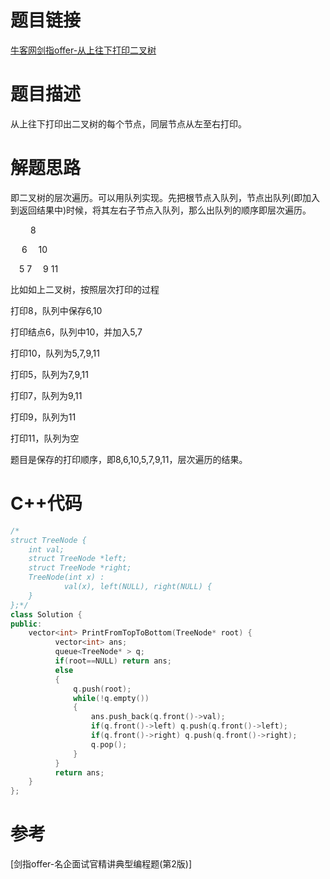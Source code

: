 # 题目链接
[牛客网剑指offer-从上往下打印二叉树](https://www.nowcoder.com/practice/7fe2212963db4790b57431d9ed259701?tpId=13&tqId=11175&tPage=2&rp=2&ru=/ta/coding-interviews&qru=/ta/coding-interviews/question-ranking)
# 题目描述
从上往下打印出二叉树的每个节点，同层节点从左至右打印。
# 解题思路
即二叉树的层次遍历。可以用队列实现。先把根节点入队列，节点出队列(即加入到返回结果中)时候，将其左右子节点入队列，那么出队列的顺序即层次遍历。

&emsp;&emsp; 8
   
&emsp; 6&emsp; 10
 
&emsp;5 7&emsp; 9 11

比如如上二叉树，按照层次打印的过程

打印8，队列中保存6,10

打印结点6，队列中10，并加入5,7

打印10，队列为5,7,9,11

打印5，队列为7,9,11

打印7，队列为9,11

打印9，队列为11

打印11，队列为空

题目是保存的打印顺序，即8,6,10,5,7,9,11，层次遍历的结果。
# C++代码
```cpp
/*
struct TreeNode {
	int val;
	struct TreeNode *left;
	struct TreeNode *right;
	TreeNode(int x) :
			val(x), left(NULL), right(NULL) {
	}
};*/
class Solution {
public:
    vector<int> PrintFromTopToBottom(TreeNode* root) {
          vector<int> ans;
          queue<TreeNode* > q;
          if(root==NULL) return ans;
          else 
          {
              q.push(root);
              while(!q.empty())
              {
                  ans.push_back(q.front()->val);
                  if(q.front()->left) q.push(q.front()->left);
                  if(q.front()->right) q.push(q.front()->right);
                  q.pop();
              }
          }
          return ans;
    }
};
```
# 参考
[剑指offer-名企面试官精讲典型编程题(第2版)]
